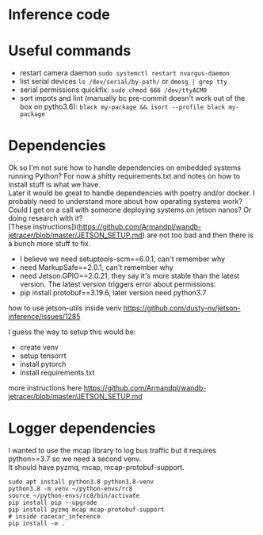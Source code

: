 # Inference code

# Useful commands
- restart camera daemon `sudo systemctl restart nvargus-daemon`
- list serial devices `ls /dev/serial/by-path/` or `dmesg | grep tty`
- serial permissions quickfix: `sudo chmod 666 /dev/ttyACM0`
- sort impots and lint (manually bc pre-commit doesn't work out of the box on pytho3.6): `black my-package && isort --profile black my-package`


# Dependencies
Ok so I'm not sure how to handle dependencies on embedded systems running Python? For now a shitty requirements.txt and notes on how to install stuff is what we have.  
Later it would be great to handle dependencies with poetry and/or docker. I probably need to understand more about how operating systems work? Could I get on a call with someone deploying systems on jetson nanos? Or doing research with it?  
[These instructions])(https://github.com/Armandpl/wandb-jetracer/blob/master/JETSON_SETUP.md) are not too bad and then there is a bunch more stuff to fix.  
- I believe we need setuptools-scm==6.0.1, can't remember why
- need MarkupSafe==2.0.1, can't remember why
- need Jetson.GPIO==2.0.21, they say it's more stable than the latest version. The latest version triggers error about permissions.
- pip install protobuf==3.19.6, later version need python3.7

how to use jetson-utils inside venv https://github.com/dusty-nv/jetson-inference/issues/1285

I guess the way to setup this would be:
- create venv
- setup tensorrt
- install pytorch
- install requirements.txt

more instructions here https://github.com/Armandpl/wandb-jetracer/blob/master/JETSON_SETUP.md

# Logger dependencies

I wanted to use the mcap library to log bus traffic but it requires python>=3.7 so we need a second venv.  
It should have pyzmq, mcap, mcap-protobuf-support.
```
sudo apt install python3.8 python3.8-venv
python3.8 -m venv ~/python-envs/rc8
source ~/python-envs/rc8/bin/activate
pip install pip --upgrade
pip install pyzmq mcap mcap-protobuf-support
# inside racecar_inference
pip install -e .
```
